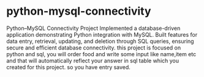 # python-mysql-connectivity
Python–MySQL Connectivity Project
Implemented a database-driven application demonstrating Python integration with MySQL. Built features for data entry, retrieval, updating, and deletion through SQL queries, ensuring secure and efficient database connectivity.
this project is focused on python and sql, you will order food and write some input like name,item etc and that will automatically reflect your answer in sql table which you created for this project. so you have entry saved. 
